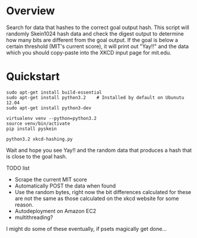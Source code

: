 # Overview

Search for data that hashes to the correct goal output hash. This script will randomly Skein1024 hash data and check the digest output to determine how many bits are different from the goal output. If the goal is below a certain threshold (MIT's current score), it will print out "Yay!!" and the data which you should copy-paste into the XKCD input page for mit.edu.

# Quickstart

	sudo apt-get install build-essential
	sudo apt-get install python3.2    # Installed by default on Ubunutu 12.04
	sudo apt-get install python3-dev

    virtualenv venv --python=python3.2
    source venv/bin/activate
    pip install pyskein

    python3.2 xkcd-hashing.py

Wait and hope you see Yay!! and the random data that produces a hash that is close to the goal hash.

TODO list
+ Scrape the current MIT score
+ Automatically POST the data when found
+ Use the random bytes, right now the bit differences calculated for these are not the same as those calculated on the xkcd website for some reason.
+ Autodeployment on Amazon EC2
+ multithreading?

I might do some of these eventually, if psets magically get done...








